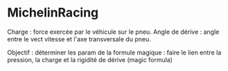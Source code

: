 # MichelinRacing

Charge : force exercée par le véhicule sur le pneu.
Angle de dérive : angle entre le vect vitesse et l'axe transversale du pneu.

Objectif : déterminer les param de la formule magique : faire le lien entre la pression, la charge et la rigidité de dérive (magic formula)
